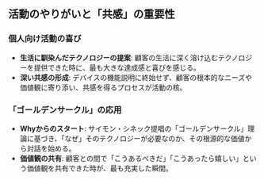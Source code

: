 


## 活動のやりがいと「共感」の重要性

### 個人向け活動の喜び

*   **生活に馴染んだテクノロジーの提案**: 顧客の生活に深く溶け込むテクノロジーを提供できた時に、最も大きな達成感と喜びを感じる。
*   **深い共感の形成**: デバイスの機能説明に終始せず、顧客の根本的なニーズや価値観に寄り添い、共感を得るプロセスが活動の核。

### 「ゴールデンサークル」の応用

*   **Whyからのスタート**: サイモン・シネック提唱の「ゴールデンサークル」理論に基づき、「なぜ」そのテクノロジーが必要なのか、その根源的な価値から対話を始める。
*   **価値観の共有**: 顧客との間で「こうあるべきだ」「こうあったら嬉しい」という価値観を共有できた時が、最も充実した瞬間。

